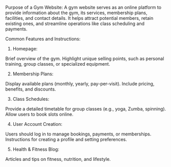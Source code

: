 Purpose of a Gym Website:
A gym website serves as an online platform to provide information about the gym, its services, membership plans, facilities, and contact details. It helps attract potential members, retain existing ones, and streamline operations like class scheduling and payments.

Common Features and Instructions:

1. Homepage:

Brief overview of the gym.
Highlight unique selling points, such as personal training, group classes, or specialized equipment.

2. Membership Plans:

Display available plans (monthly, yearly, pay-per-visit).
Include pricing, benefits, and discounts.

3. Class Schedules:

Provide a detailed timetable for group classes (e.g., yoga, Zumba, spinning).
Allow users to book slots online.

4. User Account Creation:

Users should log in to manage bookings, payments, or memberships.
Instructions for creating a profile and setting preferences.


5. Health & Fitness Blog:

Articles and tips on fitness, nutrition, and lifestyle.

